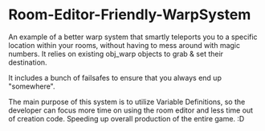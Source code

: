 # Room-Editor-Friendly-WarpSystem

An example of a better warp system that smartly teleports you to a specific location within your rooms, without having to mess around with magic numbers.
It relies on existing obj_warp objects to grab & set their destination.

It includes a bunch of failsafes to ensure that you always end up "somewhere".

The main purpose of this system is to utilize Variable Definitions, so the developer can focus more time on using the room editor and less time out of creation code.
Speeding up overall production of the entire game. :D
